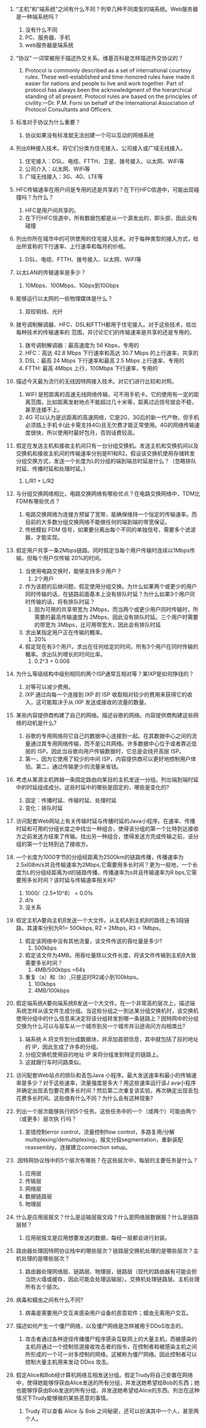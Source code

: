 1. “主机”和“端系统”之间有什么不同？列举几种不同类型的端系统。Web服务器是一种端系统吗？
   1. 没有什么不同
   2. PC、服务器、手机
   3. web服务器是端系统
2. “协议” 一词常被用于描述外交关系。维基百科是怎样描述外交协议的？
   1. Protocol is commonly described as a set of international courtesy rules. These well-established and time-honored rules have made it easier for nations and people to live and work together. Part of protocol has always been the acknowledgment of the hierarchical standing of all present. Protocol rules are based on the principles of civility.—Dr. P.M. Forni on behalf of the International Association of Protocol Consultants and Officers.
3. 标准对于协议为什么重要？
   1. 协议如果没有标准就无法创建一个可以互动的网络系统
4. 列出6种接入技术。将它们分类为住宅接入、公司接入或广域无线接入。
   1. 住宅接入：DSL、电缆、FTTH、卫星、拨号接入、以太网、WiFi等
   2. 公司介入：以太网、WiFi等
   3. 广域无线接入：3G、4G、LTE等
5. HFC传输速率在用户间是专用的还是共享的？在下行HFC信道中，可能出现碰撞吗？为什么？
   1. HFC是用户间共享的。
   2. 在下行HFC信道中，所有数据包都是从一个源发出的，即头部，因此没有碰撞
6. 列出你所在城市中的可供使用的住宅接入技术。对于每种类型的接入方式，给出所宣称的下行速率、上行速率和每月的价格。
   1. DSL、电缆、FTTH、拨号接入、以太网、WiFI等
7. 以太LAN的传输速率是多少？
   1. 10Mbps、100Mbps、1Gbps到10Gbps
8. 能够运行以太网的一些物理媒体是什么？
   1. 双绞铜线、光纤
9. 拨号调制解调器、HFC、DSL和FTTH都用于住宅接入。对于这些技术，给岀每种技术的传输速率的
   范围，并讨论它们的传输速率是共享的还是专用的。
   1. 拨号调制解调器：最高速度为 56 Kbps，专用的
   2. HFC：高达 42.8 Mbps 下行速率和高达 30.7 Mbps 的上行速率，共享的
   3. DSL：最高 24 Mbps 下行速率和最高 2.5 Mbps 上行速率，专用的
   4. FTTH: 最高 4Mbps 上行，100Mbps 下行速率，专用的
10. 描述今天最为流行的无线因特网接入技术。对它们进行比较和对照。
    1. WIFI 是短距离的高速无线网络传输，可不用手机卡。它的使用有一定的距离范围，比如距离发射地点不能超过几十米等，距离过远信号就会不稳，甚至连接不上。
    2. 4G 可以认为是远距离的高速网络，它是2G、3G后的新一代产物，但手机必须插上手机卡(此卡需支持4G)且无欠费才能正常使用。4G的网络传输速度很快，所以使用时最好包月，否则话费较高。
11. 假定在发送主机和接收主机间只有一台分组交换机。发送主机和交换机间以及交换机和接收主机间的传输速率分别是R1和R2。假设该交换机使用存储转发分组交换方式，发送一个长度为L的分组的端到端总时延是什么？（忽略排队时延、传播时延和处理时延。）
    1. L/R1 + L/R2
12. 与分组交换网络相比，电路交换网络有哪些优点？在电路交换网络中，TDM比FDM有哪些优点？
    1. 电路交换网络为连接方预留了宽带，能确保维持一个恒定的传输速率。而目前的大多数分组交换网络不能做任何的端到端的带宽保证。
    2. 传统模拟 FDM 信号，如果要分离出每个不同的单独信号，需要多个滤波器，才能实现。
13. 假定用户共享一条2Mbps链路。同时假定当每个用户传输时连续以1Mbps传输，但每个用户仅传输
    20%的时间。
    1. 当使用电路交换时，能够支持多少用户？
       1. 2个用户
    2. 作为该题的后继问题，假定使用分组交换。为什么如果两个或更少的用户同时传输的话，在链路前面基本上没有排队时延？为什么如果3个用户同时传输的话，将有排队时延？
       1. 因为可用的共享带宽为 2Mbps，而当两个或更少用户同时传输时，所需要的最高传输速度为 2Mbps，因此没有排队时延。三个用户时需要的带宽为 3Mbps，比可用带宽大，因此会有排队时延
    3. 求出某指定用户正在传输的概率。
       1. 20%
    4. 假定现在有3个用户。求出在任何给定的时间，所有3个用户在同时传输的概率。求出队列增长的时间比率。
       1. 0.2^3 = 0.008
14. 为什么等级结构中级别相同的两个ISP通常互相对等？某IXP是如何挣钱的？
    1. 对等可以减少费用。
    2. IXP 通过向每一个连接到 IXP 的 ISP 收取相对较少的费用来获得它的收入，这可能取决于从 IXP 发送或接收的流量的数量。
15. 某些内容提供商构建了自己的网络。描述谷歌的网络。内容提供商构建这些网络的动机是什么?
    1. 谷歌的专用网络将它自己的数据中心连接到一起。在其数据中心之间的流量通过其专用网络传输，而不是公共网络。许多数据中心位于或者靠近低层的 ISP。因此当谷歌向用户传输数据时，它总是会绕开高层 ISP。
    2. 第一，因为它使用了较少的中间 ISP，内容提供商可以更好地控制用户体验。第二，通过传输更少的流量来省钱。
16. 考虑从某源主机跨越一条固定路由向某目的主机发送一分组。列岀端到端时延中的时延组成成分。这些时延中的哪些是固定的，哪些是变化的?
    1. 固定：传播时延、传输时延、处理时延
    2. 变化：排队时延
17. 访问配套Web网站上有关传输时延与传播时延的Java小程序。在速率、传播时延和可用的分组长度之中找岀一种组合，使得该分组的第一个比特到达接收方之前发送方结束了传输。找出另一种组合，使得发送方完成传输之前，该分组的第一个比特到达了接收方。
18. —个长度为1000字节的分组经距离为2500km的链路传播，传播速率为2.5xl08m/s并且传输速率为2Mbps,它需要用多长时间？更为一般地，一个长度为L的分组经距离为d的链路传播，传播速率为s并且传输速率为R bps,它需要用多长时间？该时延与传输速率相关吗?
    1. 1000/（2.5*10^8） = 0.01s
    2. d/s
    3. 没关系

19. 假定主机A要向主机B发送一个大文件。从主机A到主机B的路径上有3段链路，其速率分别为R1= 500kbps, R2 = 2Mbps, R3 = 1Mbps。
    1. 假定该网络中没有其他流量，该文件传送的吞吐量是多少?
       1. 500kbps
    2. 假定该文件为4MB。用吞吐量除以文件长度，将该文件传输到主机B大致需要多长时间？
       1. 4MB/500kbps =64s
    3. 重复（a）和（b）,只是这时R2减小到100kbps。
       1. 100kbps
       2. 4MB/100kbps
20. 假定端系统A要向端系统B发送一个大文件。在一个非常高的层次上，描述端系统怎样从该文件生成分组。当这些分组之一到达某分组交换机时，该交换机使用分组中的什么信息来决定将该分组转发到哪一条链路上？因特网中的分组交换为什么可以与驱车从一个城市到另一个城市并沿途询问方向相类比?
    1. 端系统 A 将文件划分成数据块，并添加首部信息，其中就包括了目的地址的 IP，因此生成了许多的分组。
    2. 分组交换机使用目的地址 IP 来将分组发到特定的链路上。
    3. 这就跟行车时问路类似。

21. 访问配套Web站点的排队和丢包Java 小程序。最大发送速率和最小的传输速率是多少？对于这些速率，流量强度是多大？用这些速率运行该J ava小程序并确定出现丢包要花费多长时间？然后第二次重复该实验，再次确定出现丢包花费多长时间。这些值有什么不同？为什么会有这种现象?
22. 列出一个层次能够执行的5个任务。这些任务中的一个（或两个）可能由两个（或更多）层次执
    行吗？
    1. 差错控制error control，流量控制flow control，多路复用/分解multiplexing/demultiplexing，报文分段segmentation，重新装配reassembly，连接建立connection setup。

23. .因特网协议栈中的5个层次有哪些？在这些层次中，每层的主要任务是什么？
    1. 应用层
    2. 传输层
    3. 网络层
    4. 数据链路层
    5. 物理层

24. 什么是应用层报文？什么是运输层报文段？什么是网络层数据报？什么是链路层帧？
    1. 应用层报文是应用想要发送的数据，每经一层都会进行封装。

25. 路由器处理因特网协议栈中的哪些层次？链路层交换机处理的是哪些层次？主机处理的是哪些层次？
    1. 路由器处理网络层、链路层、物理层，链路层（现代的路由器有可能会担当防火墙或缓存，因此可能会处理运输层）。交换机处理链路层。主机处理所有五个层次。
26. 病毒和蠕虫之间有什么不同?
    1. 病毒是需要用户交互来感染用户设备的恶意软件；蠕虫无需用户交互。

27. 描述如何产生一个僵尸网络，以及僵尸网络是怎样被用于DDoS攻击的。
    1. 攻击者通过各种途径传播僵尸程序感染互联网上的大量主机，而被感染的主机将通过一个控制信道接收攻击者的指令，在控制者和被感染主机之间所形成的一个可一对多控制的网络，这被称为僵尸网络。因此控制者可以控制大量主机用来发动 DDos 攻击。

28. 假定Alice和Bob经计算机网络互相发送分组。假定Trudy将自己安置在网络中，使得她能够俘获由Alice发送的所有分组，并发送她希望给Bob的东西；她也能够俘获由Bob发送的所有分组，并发送她希望给Alice的东西。列岀在这种情况下Trudy能够做的某些恶意的事情。
    1. Trudy 可以查看 Alice 与 Bob 之间秘密，还可以扮演其中一个人，甚至两个人。




















